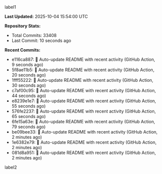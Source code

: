
label1 
<!-- ACTIVITY_START -->
**Last Updated:** 2025-10-04 15:54:00 UTC

**Repository Stats:**
- Total Commits: 33408
- Last Commit: 10 seconds ago

**Recent Commits:**
- e116ca887: 🤖 Auto-update README with recent activity (GitHub Action, 9 seconds ago)
- 5f8ae11b5: 🤖 Auto-update README with recent activity (GitHub Action, 20 seconds ago)
- 1fff55222: 🤖 Auto-update README with recent activity (GitHub Action, 30 seconds ago)
- c7af00c95: 🤖 Auto-update README with recent activity (GitHub Action, 44 seconds ago)
- e8239e1e7: 🤖 Auto-update README with recent activity (GitHub Action, 55 seconds ago)
- 576fe2237: 🤖 Auto-update README with recent activity (GitHub Action, 65 seconds ago)
- 6fe15a63e: 🤖 Auto-update README with recent activity (GitHub Action, 79 seconds ago)
- be09bee33: 🤖 Auto-update README with recent activity (GitHub Action, 2 minutes ago)
- 1e6382e79: 🤖 Auto-update README with recent activity (GitHub Action, 2 minutes ago)
- 081d8a951: 🤖 Auto-update README with recent activity (GitHub Action, 2 minutes ago)
<!-- ACTIVITY_END -->

label2
